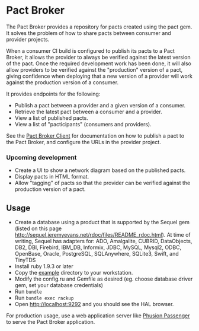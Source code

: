 # Pact Broker

The Pact Broker provides a repository for pacts created using the pact gem. It solves the problem of how to share pacts between consumer and provider projects.

When a consumer CI build is configured to publish its pacts to a Pact Broker, it allows the provider to always be verified against the latest version of the pact. Once the required development work has been done, it will also allow providers to be verified against the "production" version of a pact, giving confidence when deploying that a new version of a provider will work against the production version of a consumer.

It provides endpoints for the following:

* Publish a pact between a provider and a given version of a consumer.
* Retrieve the latest pact between a consumer and a provider.
* View a list of published pacts.
* View a list of "pacticipants" (consumers and providers).

See the [Pact Broker Client](https://github.com/bethesque/pact_broker-client) for documentation on how to publish a pact to the Pact Broker, and configure the URLs in the provider project.

### Upcoming development

* Create a UI to show a network diagram based on the published pacts.
* Display pacts in HTML format.
* Allow "tagging" of pacts so that the provider can be verified against the production version of a pact.

## Usage

* Create a database using a product that is supported by the Sequel gem (listed on this page http://sequel.jeremyevans.net/rdoc/files/README_rdoc.html). At time of writing, Sequel has adapters for:  ADO, Amalgalite, CUBRID, DataObjects, DB2, DBI, Firebird, IBM_DB, Informix, JDBC, MySQL, Mysql2, ODBC, OpenBase, Oracle, PostgreSQL, SQLAnywhere, SQLite3, Swift, and TinyTDS
* Install ruby 1.9.3 or later
* Copy the [example](/example) directory to your workstation.
* Modify the config.ru and Gemfile as desired (eg. choose database driver gem, set your database credentials)
* Run `bundle`
* Run `bundle exec rackup`
* Open [http://localhost:9292](http://localhost:9292) and you should see the HAL browser.

For production usage, use a web application server like [Phusion Passenger](https://www.phusionpassenger.com) to serve the Pact Broker application.
